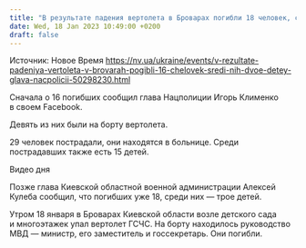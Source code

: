 ```yaml
---
title: "В результате падения вертолета в Броварах погибли 18 человек, среди них трое детей"
date: Wed, 18 Jan 2023 10:49:00 +0200
draft: false
---
```

Источник: Новое Время https://nv.ua/ukraine/events/v-rezultate-padeniya-vertoleta-v-brovarah-pogibli-16-chelovek-sredi-nih-dvoe-detey-glava-nacpolicii-50298230.html


Сначала о 16 погибших сообщил глава Нацполиции Игорь Клименко в своем Facebook.

Девять из них были на борту вертолета.

29 человек пострадали, они находятся в больнице. Среди пострадавших также есть 15 детей.

  Видео дня   

Позже глава Киевской областной военной администрации Алексей Кулеба сообщил, что погибших уже 18, среди них — трое детей.

Утром 18 января в Броварах Киевской области возле детского сада и многоэтажек упал вертолет ГСЧС. На борту находилось руководство МВД — министр, его заместитель и госсекретарь. Они погибли.






